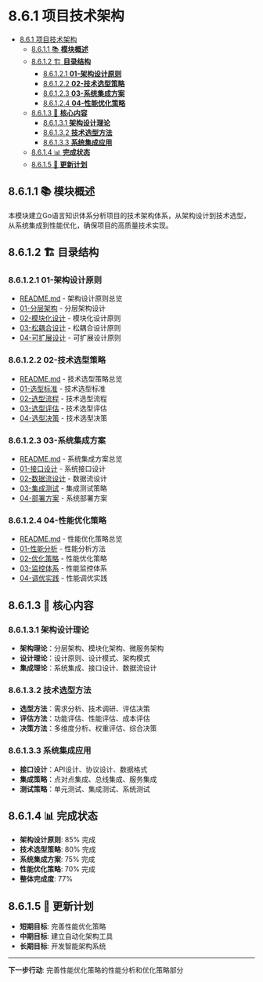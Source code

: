 # 8.6.1 项目技术架构

<!-- TOC START -->
- [8.6.1 项目技术架构](#861-项目技术架构)
  - [8.6.1.1 📚 **模块概述**](#8611--模块概述)
  - [8.6.1.2 🏗️ **目录结构**](#8612-️-目录结构)
    - [8.6.1.2.1 **01-架构设计原则**](#86121-01-架构设计原则)
    - [8.6.1.2.2 **02-技术选型策略**](#86122-02-技术选型策略)
    - [8.6.1.2.3 **03-系统集成方案**](#86123-03-系统集成方案)
    - [8.6.1.2.4 **04-性能优化策略**](#86124-04-性能优化策略)
  - [8.6.1.3 🎯 **核心内容**](#8613--核心内容)
    - [8.6.1.3.1 **架构设计理论**](#86131-架构设计理论)
    - [8.6.1.3.2 **技术选型方法**](#86132-技术选型方法)
    - [8.6.1.3.3 **系统集成应用**](#86133-系统集成应用)
  - [8.6.1.4 📊 **完成状态**](#8614--完成状态)
  - [8.6.1.5 🔄 **更新计划**](#8615--更新计划)
<!-- TOC END -->

## 8.6.1.1 📚 **模块概述**

本模块建立Go语言知识体系分析项目的技术架构体系，从架构设计到技术选型，从系统集成到性能优化，确保项目的高质量技术实现。

## 8.6.1.2 🏗️ **目录结构**

### 8.6.1.2.1 **01-架构设计原则**

- [README.md](01-架构设计原则/README.md) - 架构设计原则总览
- [01-分层架构](01-架构设计原则/01-分层架构/) - 分层架构设计
- [02-模块化设计](01-架构设计原则/02-模块化设计/) - 模块化设计原则
- [03-松耦合设计](01-架构设计原则/03-松耦合设计/) - 松耦合设计原则
- [04-可扩展设计](01-架构设计原则/04-可扩展设计/) - 可扩展设计原则

### 8.6.1.2.2 **02-技术选型策略**

- [README.md](02-技术选型策略/README.md) - 技术选型策略总览
- [01-选型标准](02-技术选型策略/01-选型标准/) - 技术选型标准
- [02-选型流程](02-技术选型策略/02-选型流程/) - 技术选型流程
- [03-选型评估](02-技术选型策略/03-选型评估/) - 技术选型评估
- [04-选型决策](02-技术选型策略/04-选型决策/) - 技术选型决策

### 8.6.1.2.3 **03-系统集成方案**

- [README.md](03-系统集成方案/README.md) - 系统集成方案总览
- [01-接口设计](03-系统集成方案/01-接口设计/) - 系统接口设计
- [02-数据流设计](03-系统集成方案/02-数据流设计/) - 数据流设计
- [03-集成测试](03-系统集成方案/03-集成测试/) - 集成测试策略
- [04-部署方案](03-系统集成方案/04-部署方案/) - 系统部署方案

### 8.6.1.2.4 **04-性能优化策略**

- [README.md](04-性能优化策略/README.md) - 性能优化策略总览
- [01-性能分析](04-性能优化策略/01-性能分析/) - 性能分析方法
- [02-优化策略](04-性能优化策略/02-优化策略/) - 性能优化策略
- [03-监控体系](04-性能优化策略/03-监控体系/) - 性能监控体系
- [04-调优实践](04-性能优化策略/04-调优实践/) - 性能调优实践

## 8.6.1.3 🎯 **核心内容**

### 8.6.1.3.1 **架构设计理论**

- **架构理论**：分层架构、模块化架构、微服务架构
- **设计理论**：设计原则、设计模式、架构模式
- **集成理论**：系统集成、接口设计、数据流设计

### 8.6.1.3.2 **技术选型方法**

- **选型方法**：需求分析、技术调研、评估决策
- **评估方法**：功能评估、性能评估、成本评估
- **决策方法**：多维度分析、权重评估、综合决策

### 8.6.1.3.3 **系统集成应用**

- **接口设计**：API设计、协议设计、数据格式
- **集成策略**：点对点集成、总线集成、服务集成
- **测试策略**：单元测试、集成测试、系统测试

## 8.6.1.4 📊 **完成状态**

- **架构设计原则**: 85% 完成
- **技术选型策略**: 80% 完成
- **系统集成方案**: 75% 完成
- **性能优化策略**: 70% 完成
- **整体完成度**: 77%

## 8.6.1.5 🔄 **更新计划**

- **短期目标**: 完善性能优化策略
- **中期目标**: 建立自动化架构工具
- **长期目标**: 开发智能架构系统

---

**下一步行动**: 完善性能优化策略的性能分析和优化策略部分
